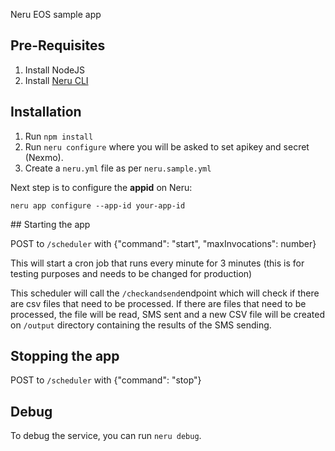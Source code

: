 Neru EOS sample app

## Pre-Requisites

1. Install NodeJS
2. Install [Neru CLI](https://vonage-neru.herokuapp.com/neru/overview)

## Installation

1. Run `npm install`
2. Run `neru configure` where you will be asked to set apikey and secret (Nexmo).
3. Create a `neru.yml` file as per `neru.sample.yml`

Next step is to configure the **appid** on Neru:

```
neru app configure --app-id your-app-id

```

## Starting the app

POST to `/scheduler` with {"command": "start", "maxInvocations": number}

This will start a cron job that runs every minute for 3 minutes (this is for testing purposes and needs to be changed for production)

This scheduler will call the `/checkandsend`endpoint which will check if there are csv files that need to be processed. If there are files that need to be processed, the file will be read, SMS sent and a new CSV file will be created on `/output` directory containing the results of the SMS sending.

## Stopping the app

POST to `/scheduler` with {"command": "stop"}

## Debug

To debug the service, you can run `neru debug`.
